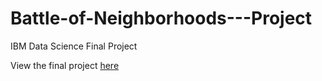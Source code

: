 # Battle-of-Neighborhoods---Project
IBM Data Science Final Project
<html><body>
<p>View the final project <a href ='https://nbviewer.jupyter.org/github/shalakahegde/Battle-of-Neighborhoods---Project/blob/master/Project.ipynb'>here</a></p>
</body></html>
